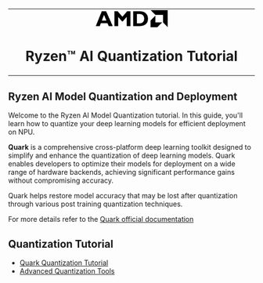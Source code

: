 <table class="sphinxhide" width="100%">
 <tr width="100%">
    <td align="center"><img src="https://raw.githubusercontent.com/Xilinx/Image-Collateral/main/xilinx-logo.png" width="30%"/><h1> Ryzen™ AI Quantization Tutorial </h1>
    </td>
 </tr>
</table>

## Ryzen AI Model Quantization and Deployment

Welcome to the Ryzen AI Model Quantization tutorial. In this guide, you'll learn how to quantize your deep learning models for efficient deployment on NPU.

**Quark** is a comprehensive cross-platform deep learning toolkit designed to simplify and enhance the quantization of deep learning models. Quark enables developers to optimize their models for deployment on a wide range of hardware backends, achieving significant performance gains without compromising accuracy.

Quark helps restore model accuracy that may be lost after quantization through various post training quantization techniques.

For more details refer to the [Quark official documentation](https://quark.docs.amd.com/latest/index.html)

## Quantization Tutorial

* [Quark Quantization Tutorial](./docs/quark_quant_readme.md)
* [Advanced Quantization Tools](./docs/advanced_quant_readme.md)
